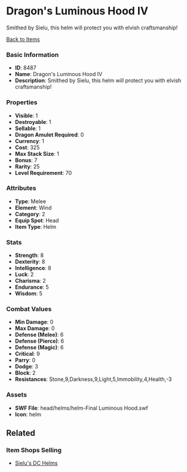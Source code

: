 # Dragon's Luminous Hood IV

Smithed by Sielu, this helm will protect you with elvish craftsmanship!

[Back to Items](../items.md)

### Basic Information

- **ID**: 8487
- **Name**: Dragon&#039;s Luminous Hood IV
- **Description**: Smithed by Sielu, this helm will protect you with elvish craftsmanship!

### Properties

- **Visible**: 1
- **Destroyable**: 1
- **Sellable**: 1
- **Dragon Amulet Required**: 0
- **Currency**: 1
- **Cost**: 325
- **Max Stack Size**: 1
- **Bonus**: 7
- **Rarity**: 25
- **Level Requirement**: 70

### Attributes

- **Type**: Melee
- **Element**: Wind
- **Category**: 2
- **Equip Spot**: Head
- **Item Type**: Helm

### Stats

- **Strength**: 8
- **Dexterity**: 8
- **Intelligence**: 8
- **Luck**: 2
- **Charisma**: 2
- **Endurance**: 5
- **Wisdom**: 5

### Combat Values

- **Min Damage**: 0
- **Max Damage**: 0
- **Defense (Melee)**: 6
- **Defense (Pierce)**: 6
- **Defense (Magic)**: 6
- **Critical**: 9
- **Parry**: 0
- **Dodge**: 3
- **Block**: 2
- **Resistances**: Stone,9,Darkness,9,Light,5,Immobility,4,Health,-3

### Assets

- **SWF File**: head/helms/helm-Final Luminous Hood.swf
- **Icon**: helm

## Related

### Item Shops Selling

- [Sielu's DC Helms](../item-shops/299-sielu-s-dc-helms.md)

